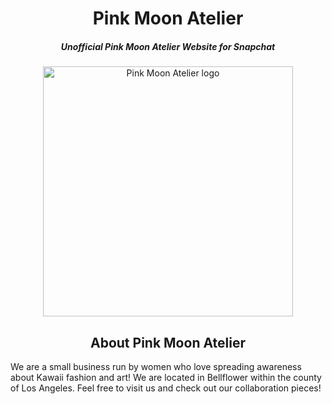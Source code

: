 <h1 align="center">Pink Moon Atelier</h1>

<h5 align = "center"> Unofficial Pink Moon Atelier Website for Snapchat</h5>
<p align="center">
    <img width="400" src="https://user-images.githubusercontent.com/124644615/234117781-e5dc77a8-e784-47e5-9e25-966291a795cd.png" alt="Pink Moon Atelier logo">
</p>
<h2 align="center">About Pink Moon Atelier</h2>

We are a small business run by women who love spreading awareness about Kawaii fashion and art! We are located in Bellflower within the county of Los Angeles. Feel free to visit us and check out our collaboration pieces!



